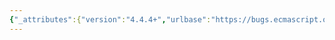 ```yaml
---
{"_attributes":{"version":"4.4.4+","urlbase":"https://bugs.ecmascript.org/","maintainer":"dherman@mozilla.com"},"bug":{"bug_id":3631,"creation_ts":"2015-01-23 14:36:00 -0800","short_desc":"15.2.1.16 ParseModuleAndImports : Extra full stops","delta_ts":"2015-02-02 18:38:44 -0800","product":"Draft for 6th Edition","component":"editorial issue","version":"Rev 31: January 15, 2015 Draft","rep_platform":"All","op_sys":"All","bug_status":"RESOLVED","resolution":"FIXED","priority":"Normal","bug_severity":"normal","everconfirmed":true,"reporter":{"uid":"andrebargull","name":"André Bargull"},"assigned_to":{"uid":"allen","name":"Allen Wirfs-Brock"},"long_desc":[{"commentid":11642,"comment_count":0,"who":{"uid":"andrebargull","name":"André Bargull"},"bug_when":"2015-01-23 14:36:19 -0800","thetext":"15.2.1.16 Static Semantics: ParseModuleAndImports ( realm, moduleSrcId, visited )\n\nStep 20.d: Extraneous full stop \".to\"\n\n\nStep 26.b.iv: Extraneous full stop \".to\""},{"commentid":11834,"comment_count":1,"who":{"uid":"allen","name":"Allen Wirfs-Brock"},"bug_when":"2015-01-31 15:34:26 -0800","thetext":"fixed in rev32 editor's draft"},{"commentid":11892,"comment_count":2,"who":{"uid":"allen","name":"Allen Wirfs-Brock"},"bug_when":"2015-02-02 18:38:44 -0800","thetext":"fixed in rev32 draft"}]}}
---
```

